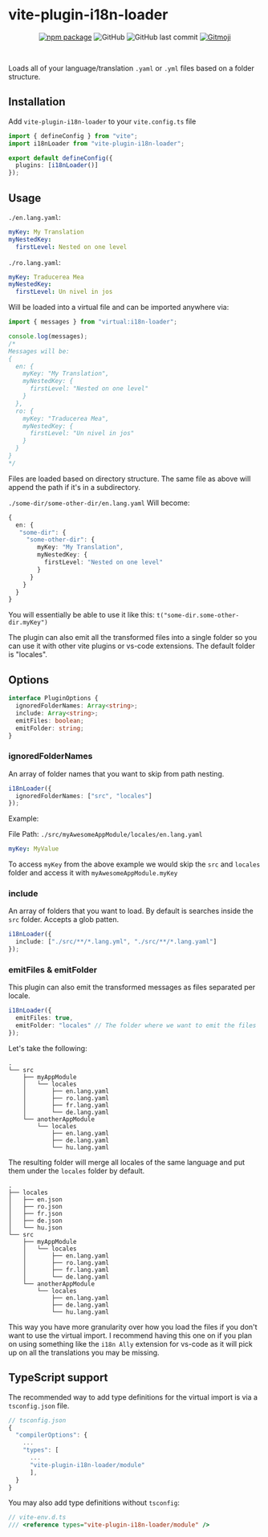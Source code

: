 # vite-plugin-i18n-loader

<p align="center">
  <a href="https://npmjs.com/package/vite-plugin-i18n-loader"><img src="https://img.shields.io/npm/v/vite-plugin-i18n-loader.svg" alt="npm package"></a>
  <img alt="GitHub" src="https://img.shields.io/github/license/web-ts/vite-plugin-i18n-loader">
  <img alt="GitHub last commit" src="https://img.shields.io/github/last-commit/web-ts/vite-plugin-i18n-loader">
  <a href="https://gitmoji.dev"><img src="https://img.shields.io/badge/gitmoji-%20😜%20😍-FFDD67.svg" alt="Gitmoji"></a>
</p>
<br/>

Loads all of your language/translation `.yaml` or `.yml` files based on a folder structure.

## Installation

Add `vite-plugin-i18n-loader` to your `vite.config.ts` file

```ts
import { defineConfig } from "vite";
import i18nLoader from "vite-plugin-i18n-loader";

export default defineConfig({
  plugins: [i18nLoader()]
});
```

## Usage

`./en.lang.yaml`:

```yaml
myKey: My Translation
myNestedKey:
  firstLevel: Nested on one level
```

`./ro.lang.yaml`:

```yaml
myKey: Traducerea Mea
myNestedKey:
  firstLevel: Un nivel in jos
```

Will be loaded into a virtual file and can be imported anywhere via:

```ts
import { messages } from "virtual:i18n-loader";

console.log(messages);
/*
Messages will be:
{
  en: {
    myKey: "My Translation",
    myNestedKey: {
      firstLevel: "Nested on one level"
    }
  },
  ro: {
    myKey: "Traducerea Mea",
    myNestedKey: {
      firstLevel: "Un nivel in jos"
    }
  }
}
*/
```

Files are loaded based on directory structure. The same file as above will append the path if it's in a subdirectory.

`./some-dir/some-other-dir/en.lang.yaml` Will become:

```ts
{
  en: {
   "some-dir": {
     "some-other-dir": {
        myKey: "My Translation",
        myNestedKey: {
          firstLevel: "Nested on one level"
        }
      }
    }
  }
}
```

You will essentially be able to use it like this: `t("some-dir.some-other-dir.myKey")`

The plugin can also emit all the transformed files into a single folder so you can use it with other vite plugins or vs-code extensions. The default folder is "locales".


[`vite`]: https://github.com/vitejs/vite

## Options

```ts
interface PluginOptions {
  ignoredFolderNames: Array<string>;
  include: Array<string>;
  emitFiles: boolean;
  emitFolder: string;
}
```

### ignoredFolderNames

An array of folder names that you want to skip from path nesting.

```ts
i18nLoader({
  ignoredFolderNames: ["src", "locales"]
});
```

Example:

File Path: `./src/myAwesomeAppModule/locales/en.lang.yaml`

```yaml
myKey: MyValue
```

To access `myKey` from the above example we would skip the `src` and `locales` folder and access it with `myAwesomeAppModule.myKey`

### include

An array of folders that you want to load. By default is searches inside the `src` folder. Accepts a glob patten.

```ts
i18nLoader({
  include: ["./src/**/*.lang.yml", "./src/**/*.lang.yaml"]
});
```

### emitFiles & emitFolder

This plugin can also emit the transformed messages as files separated per locale.

```ts
i18nLoader({
  emitFiles: true,
  emitFolder: "locales" // The folder where we want to emit the files
});
```

Let's take the following:

```
.
└── src
    ├── myAppModule
    │   └── locales
    │       ├── en.lang.yaml
    │       ├── ro.lang.yaml
    │       ├── fr.lang.yaml
    │       └── de.lang.yaml
    └── anotherAppModule
        └── locales
            ├── en.lang.yaml
            ├── de.lang.yaml
            └── hu.lang.yaml
```
The resulting folder will merge all locales of the same language and put them under the `locales` folder by default.

``` 
.
├── locales
│   ├── en.json
│   ├── ro.json
│   ├── fr.json
│   ├── de.json
│   └── hu.json
└── src
    ├── myAppModule
    │   └── locales
    │       ├── en.lang.yaml
    │       ├── ro.lang.yaml
    │       ├── fr.lang.yaml
    │       └── de.lang.yaml
    └── anotherAppModule
        └── locales
            ├── en.lang.yaml
            ├── de.lang.yaml
            └── hu.lang.yaml
```
This way  you have more granularity over how you load the files if you don't want to use the virtual import. I recommend having this one on if you plan on using something like the `i18n Ally` extension for vs-code as it will pick up on all the translations you may be missing. 

## TypeScript support

The recommended way to add type definitions for the virtual import is via a `tsconfig.json` file.

```ts
// tsconfig.json
{
  "compilerOptions": {
    ...
    "types": [
      ...
      "vite-plugin-i18n-loader/module"
      ],
  }
}
```

You may also add type definitions without `tsconfig`:

```ts
// vite-env.d.ts
/// <reference types="vite-plugin-i18n-loader/module" />
```
